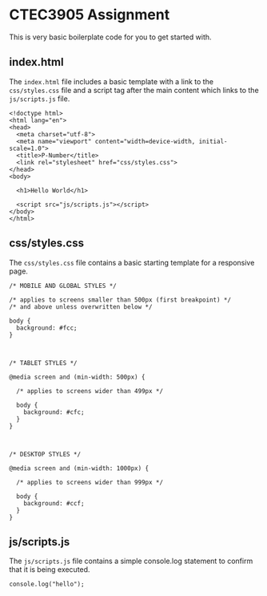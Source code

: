 # CTEC3905 Assignment

This is very basic boilerplate code for you to get started with.

## index.html

The `index.html` file includes a basic template with a link to the `css/styles.css` file and a script tag after the main content which links to the `js/scripts.js` file.

```
<!doctype html>
<html lang="en">
<head>
  <meta charset="utf-8">
  <meta name="viewport" content="width=device-width, initial-scale=1.0">
  <title>P-Number</title>
  <link rel="stylesheet" href="css/styles.css">
</head>
<body>
  
  <h1>Hello World</h1>

  <script src="js/scripts.js"></script>
</body>
</html>
```

## css/styles.css

The `css/styles.css` file contains a basic starting template for a responsive page.

```
/* MOBILE AND GLOBAL STYLES */

/* applies to screens smaller than 500px (first breakpoint) */
/* and above unless overwritten below */

body {
  background: #fcc;
} 



/* TABLET STYLES */

@media screen and (min-width: 500px) {

  /* applies to screens wider than 499px */
  
  body {
    background: #cfc;
  } 
}



/* DESKTOP STYLES */

@media screen and (min-width: 1000px) {

  /* applies to screens wider than 999px */

  body {
    background: #ccf;
  } 
}

```

## js/scripts.js

The `js/scripts.js` file contains a simple console.log statement to confirm that it is being executed.

```
console.log("hello");
```

